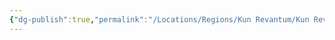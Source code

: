 ```yaml
---
{"dg-publish":true,"permalink":"/Locations/Regions/Kun Revantum/Kun Revantum Settlements/Revantum Nova/Upper Ring/Sonata Street/"}
---
```


